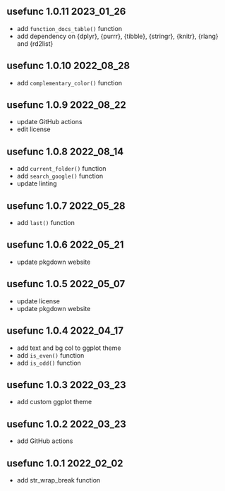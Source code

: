 ## usefunc 1.0.11 2023_01_26

* add `function_docs_table()` function
* add dependency on {dplyr}, {purrr}, {tibble}, {stringr}, {knitr}, {rlang} and {rd2list}

## usefunc 1.0.10 2022_08_28

* add `complementary_color()` function

## usefunc 1.0.9 2022_08_22

* update GitHub actions
* edit license

## usefunc 1.0.8 2022_08_14

* add `current_folder()` function
* add `search_google()` function
* update linting

## usefunc 1.0.7 2022_05_28

* add `last()` function

## usefunc 1.0.6 2022_05_21

* update pkgdown website

## usefunc 1.0.5 2022_05_07

* update license
* update pkgdown website

## usefunc 1.0.4 2022_04_17

* add text and bg col to ggplot theme
* add `is_even()` function
* add `is_odd()` function

## usefunc 1.0.3 2022_03_23

* add custom ggplot theme

## usefunc 1.0.2 2022_03_23

* add GitHub actions

## usefunc 1.0.1 2022_02_02

* add str_wrap_break function

